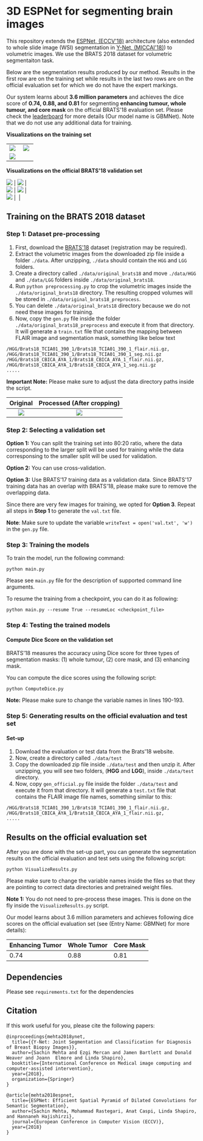 # 3D ESPNet for segmenting brain images

This repository extends the [ESPNet, (ECCV'18)](https://arxiv.org/abs/1803.06815) architecture (also extended to whole slide image (WSI) segmentation in [Y-Net, (MICCAI'18)](https://arxiv.org/pdf/1806.01313.pdf)) to volumetric images. We use the BRATS 2018 dataset for volumetric segmentaiton task.

Below are the segmentation results produced by our method. Results in the first row are on the training set while results in the last two rows are on the official evaluation set for which we do not have the expert markings. 

Our system learns about **3.6 million parameters** and achieves the dice score of **0.74, 0.88, and 0.81** for segmenting **enhancing tumour, whole tumour, and core mask** on the official BRATS'18 evaluation set. Please check the [leaderboard](https://www.cbica.upenn.edu/BraTS18/lboardValidation.html) for more details (Our model name is GBMNet). Note that we do not use any additional data for training.

**Visualizations on the training set**

<table align="center">
 <tr width="100%">
  <td width="45%">
    <img src="images/brats_train_0.gif"> 
  </td>
  <td width="45%">
     <img src="images/brats_train_1.gif"> 
  </td>
 </tr>
 <tr>
  <td colspan=2 width="45%"> 
    <img src="images/brats_train_2.gif">
  </td>
 </tr>
</table>

**Visualizations on the official BRATS'18 validation set**

![](images/brats_val_0.gif)  |  ![](images/brats_val_1.gif)  |  
![](images/brats_val_2.gif)  |  ![](images/brats_val_3.gif)  |  
![](images/brats_val_4.gif)  | ![]() |

## Training on the BRATS 2018 dataset

### Step 1: Dataset pre-processing
 1. First, download the [BRATS'18](https://www.med.upenn.edu/sbia/brats2018/data.html) dataset (registration may be required).
 2. Extract the volumetric images from the downloaded zip file inside a folder ```./data```. After unzipping, ```./data``` should contain the ```HGG``` and ```LGG``` folders.
 3. Create a directory called ```./data/original_brats18``` and move ```./data/HGG``` and ```./data/LGG``` folders inside ```./data/original_brats18```.  
 4. Run ```python preprocessing.py``` to crop the volumetric images inside the ```./data/original_brats18``` directory. The resulting cropped volumes will be stored in ```./data/original_brats18_preprocess```.
 5. You can delete ```./data/original_brats18``` directory because we do not need these images for training.  
 6. Now, copy the ```gen.py``` file inside the folder ```./data/original_brats18_preprocess``` and execute it from that directory. It will generate a ```train.txt```  file that contains the mapping between FLAIR image and segmentation mask, something like below text
 ```
 /HGG/Brats18_TCIA01_390_1/Brats18_TCIA01_390_1_flair.nii.gz, /HGG/Brats18_TCIA01_390_1/Brats18_TCIA01_390_1_seg.nii.gz
/HGG/Brats18_CBICA_AYA_1/Brats18_CBICA_AYA_1_flair.nii.gz, /HGG/Brats18_CBICA_AYA_1/Brats18_CBICA_AYA_1_seg.nii.gz
.....
 ``` 
**Important Note:** Please make sure to adjust the data directory paths inside the script.

Original            |  Processed (After cropping)
:-------------------------:|:-------------------------:
![](images/before.png)  |  ![](images/after.png)

### Step 2: Selecting a validation set
**Option 1:** You can split the training set into 80:20 ratio, where the data corresponding to the larger split will be used for training while the data corresponsing to the smaller split will be used for validation.

**Option 2:** You can use cross-validation.

**Option 3:** Use BRATS'17 training data as a validation data. Since BRATS'17 training data has an overlap with BRATS'18, please make sure to remove the overlapping data. 

Since there are very few images for training, we opted for **Option 3**. Repeat all steps in **Step 1** to generate the ```val.txt``` file.

**Note**: Make sure to update the variable ```writeText = open('val.txt', 'w')```  in the ```gen.py``` file.

### Step 3: Training the models
To train the model, run the following command:
```
python main.py 
```
Please see ```main.py``` file for the description of supported command line arguments.

To resume the training from a checkpoint, you can do it as following:
```
python main.py --resume True --resumeLoc <checkpoint_file> 
``` 

### Step 4: Testing the trained models

#### Compute Dice Score on the validation set
BRATS'18 measures the accuracy using Dice score for three types of segmentation masks: (1) whole tumour, (2) core mask, and (3) enhancing mask. 

You can compute the dice scores using the following script:
```
python ComputeDice.py 
```

**Note:** Please make sure to change the variable names in lines 190-193.

### Step 5: Generating results on the official evaluation and test set

#### Set-up
 1. Download the evaluation or test data from the Brats'18 website.
 2. Now, create a directory called ```./data/test```
 3. Copy the downloaded zip file inside ```./data/test``` and then unzip it. After unzipping, you will see two folders, (**HGG** and **LGG**), inside ```./data/test``` directory.  
 4. Now, copy ```gen_official.py``` file inside the folder ```./data/test``` and execute it from that directory. It will generate a ```test.txt```  file that contains the FLAIR image file names, something similar to this:
 ```
 /HGG/Brats18_TCIA01_390_1/Brats18_TCIA01_390_1_flair.nii.gz, 
/HGG/Brats18_CBICA_AYA_1/Brats18_CBICA_AYA_1_flair.nii.gz, 
.....
 ``` 

## Results on the official evaluation set
After you are done with the set-up part, you can generate the segmentation results on the official evaluation and test sets using the following script:
```
python VisualizeResults.py 
```

Please make sure to change the variable names inside the files so that they are pointing to correct data directories and pretrained weight files.

**Note 1:** You do not need to pre-process these images. This is done on the fly inside the ```VisualizeResults.py``` script.

Our model learns about 3.6 million parameters and achieves following dice scores on the official evaluation set (see  (Entry Name: GBMNet) for more details):

| Enhancing Tumor | Whole Tumor | Core Mask |
| --- | --- | --- |
| 0.74 | 0.88 | 0.81 |

## Dependencies

Please see ```requirements.txt``` for the dependencies

## Citation
If this work useful for you, please cite the following papers:

```
@inproceedings{mehta2018ynet,
  title={{Y-Net: Joint Segmentation and Classification for Diagnosis of Breast Biopsy Images}},
  author={Sachin Mehta and Ezgi Mercan and Jamen Bartlett and Donald Weaver and Joann  Elmore and Linda Shapiro},
  booktitle={International Conference on Medical image computing and computer-assisted intervention},
  year={2018},
  organization={Springer}
}

@article{mehta2018espnet,
  title={ESPNet: Efficient Spatial Pyramid of Dilated Convolutions for Semantic Segmentation},
  author={Sachin Mehta, Mohammad Rastegari, Anat Caspi, Linda Shapiro, and Hannaneh Hajishirzi},
  journal={European Conference in Computer Vision (ECCV)},
  year={2018}
} 
```
